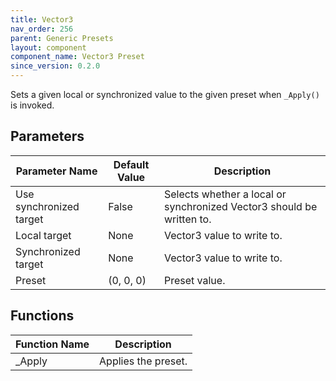 ```yaml
---
title: Vector3
nav_order: 256
parent: Generic Presets
layout: component
component_name: Vector3 Preset
since_version: 0.2.0
---
```


Sets a given local or synchronized value to the given preset when `_Apply()` is invoked.

## Parameters

| Parameter Name          | Default Value | Description                                                           |
|-------------------------|---------------|-----------------------------------------------------------------------|
| Use synchronized target | False         | Selects whether a local or synchronized Vector3 should be written to. |
| Local target            | None          | Vector3 value to write to.                                            |
| Synchronized target     | None          | Vector3 value to write to.                                            |
| Preset                  | (0, 0, 0)     | Preset value.                                                         |

## Functions

| Function Name | Description         |
|---------------|---------------------|
| _Apply        | Applies the preset. |